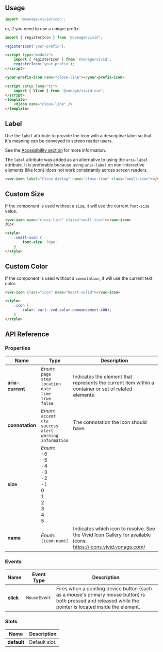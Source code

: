 ## Usage

<vwc-tabs gutters="none">
<vwc-tab label="Web component"></vwc-tab>
<vwc-tab-panel>

```js
import '@vonage/vivid/icon';
```

or, if you need to use a unique prefix:

```js
import { registerIcon } from '@vonage/vivid';

registerIcon('your-prefix');
```

```html preview
<script type="module">
	import { registerIcon } from '@vonage/vivid';
	registerIcon('your-prefix');
</script>

<your-prefix-icon name="close-line"></your-prefix-icon>
```

</vwc-tab-panel>
<vwc-tab label="Vue"></vwc-tab>
<vwc-tab-panel>

```html
<script setup lang="ts">
	import { VIcon } from '@vonage/vivid-vue';
</script>
<template>
	<VIcon name="close-line" />
</template>
```

</vwc-tab-panel>
</vwc-tabs>

## Label

Use the `label` attribute to provide the Icon with a descriptive label so that it's meaning can be conveyed to screen reader users. 

See the [Accessibility section](/components/icon/accessibility/) for more information.

<vwc-note icon="accessibility-line" connotation="information" headline="Accessibility note">

The `label` attribute was added as an alternative to using the `aria-label` attribute. It is preferable because using `aria-label` on non-interactive elements (like Icon) idoes not work consistantly across screen readers.

</vwc-note>

```html preview
<vwc-icon label="Close dialog" name="close-line" class="small-icon"></vwc-icon>
```

## Custom Size

If the component is used without a `size`, it will use the current `font-size` value.

```html preview
<vwc-icon name="close-line" class="small-icon"></vwc-icon>
30px

<style>
	.small-icon {
		font-size: 30px;
	}
</style>
```

## Custom Color

If the component is used without a `connotation`, it will use the current text color.

```html preview
<vwc-icon class="icon" name="heart-solid"></vwc-icon>

<style>
	.icon {
		color: var(--vvd-color-announcement-400);
	}
</style>
```

## API Reference

### Properties

| Name             | Type                                                                                      | Description                                                                                                      |
| ---------------- | ----------------------------------------------------------------------------------------- | ---------------------------------------------------------------------------------------------------------------- |
| **aria-current** | _Enum_:<br/>`page`<br/>`step`<br/>`location`<br/>`date`<br/>`time`<br/>`true`<br/>`false` | Indicates the element that represents the current item within a container or set of related elements.            |
| **connotation**  | _Enum_:<br/>`accent`<br/>`cta`<br/>`success`<br/>`alert`<br/>`warning`<br/>`information`  | The connotation the icon should have.                                                                            |
| **size**         | _Enum_:<br/>-6<br/>-5<br/>-4<br/>-3<br/>-2<br/>-1<br/>0<br/>1<br/>2<br/>3<br/>4<br/>5     |                                                                                                                  |
| **name**         | _Enum_:<br/>`[icon-name]`                                                                 | Indicates which icon to resolve. See the Vivid Icon Gallery for available icons: https://icons.vivid.vonage.com/ |

### Events

| Name      | Event Type   | Description                                                                                                                                                |
| --------- | ------------ | ---------------------------------------------------------------------------------------------------------------------------------------------------------- |
| **click** | `MouseEvent` | Fires when a pointing device button (such as a mouse's primary mouse button) is both pressed and released while the pointer is located inside the element. |

### Slots

| Name        | Description   |
| ----------- | ------------- |
| **default** | Default slot. |

